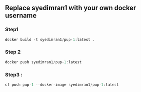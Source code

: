 ## Replace syedimran1 with your own docker username

### Step1

```js
docker build -t syedimran1/pup-1:latest .
```

### Step 2

```js
docker push syedimran1/pup-1:latest
```

### Step3 :

```js
cf push pup-1 --docker-image syedimran1/pup-1:latest
```
